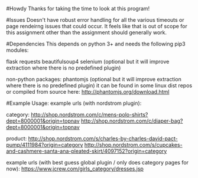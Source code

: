 #Howdy
Thanks for taking the time to look at this program!

#Issues
Doesn't have robust error handling for all the various timeouts or page rendeirng issues that could occur. It feels like that is out of scope for this assignment other than the assignment should generally work.

#Dependencies
This depends on python 3+ and needs the following pip3 modules:

flask
requests
beautifulsoup4
selenium (optional but it will improve extraction where there is no predefined plugin)

non-python packages:
phantomjs (optional but it will improve extraction where there is no predefined plugin) it can be found in some linux dist repos or compiled from source here:
http://phantomjs.org/download.html


#Example Usage:
example urls (with nordstrom plugin):

category:
http://shop.nordstrom.com/c/mens-polo-shirts?dept=8000001&origin=topnav
http://shop.nordstrom.com/c/diaper-bag?dept=8000001&origin=topnav

product:
http://shop.nordstrom.com/s/charles-by-charles-david-pact-pump/4111984?origin=category
http://shop.nordstrom.com/s/cupcakes-and-cashmere-santa-ana-pleated-skirt/4097152?origin=category

example urls (with best guess global plugin / only does category pages for now):
https://www.jcrew.com/girls_category/dresses.jsp
